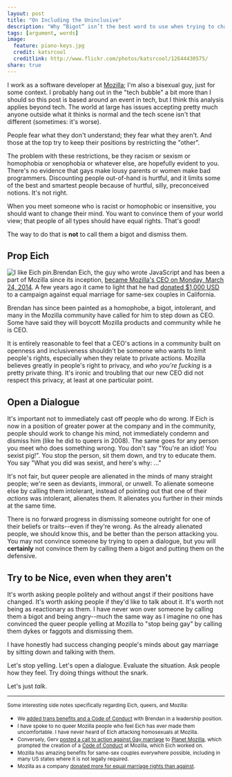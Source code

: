 ```yaml
---
layout: post
title: "On Including the Uninclusive"
description: "Why “Bigot” isn’t the best word to use when trying to change someone’s mind."
tags: [argument, words]
image:
  feature: piano-keys.jpg
  credit: katsrcool
  creditlink: http://www.flickr.com/photos/katsrcool/12644430575/
share: true  
---
```


I work as a software developer at [Mozilla](https://mozilla.org/); I'm also
a bisexual guy, just for some context. I probably hang out in the "tech bubble"
a bit more than I should so this post is based around an event in tech, but I
think this analysis applies beyond tech. The world at large has issues
accepting pretty much anyone outside what it thinks is normal and the tech
scene isn't that different (sometimes: it's worse).

People fear what they don't understand; they fear what they aren't.
And those at the top try to keep their positions by restricting the "other".

The problem with these restrictions, be they racism or sexism or homophobia or
xenophobia or whatever else, are hopefully evident to you. There's no evidence
that gays make lousy parents or women make bad programmers. Discounting
people out-of-hand is hurtful, and it limits some of the best and smartest
people because of hurtful, silly, preconceived notions. It's not right.

When you meet someone who is racist or homophobic or insensitive, you should
want to change their mind. You want to convince them of your world view; that
people of all types should have equal rights. That's good!

The way to do that is **not** to call them a bigot and dismiss them.

## Prop Eich

<img id="i-like-eich" src="{{ site.url }}/images/eich.jpg" alt="I like Eich pin." title="(Photo credit: Chris Lonnen)" class="photograph">Brendan Eich, the guy who wrote
JavaScript and has been a part of Mozilla since its inception,
[became Mozilla's CEO on Monday, March 24, 2014](https://blog.mozilla.org/blog/2014/03/24/mozilla-leadership-changes/).
A few years ago it came to light that he had
[donated $1,000 USD](http://projects.latimes.com/prop8/donation/8930/)
to a campaign against equal marriage for same-sex couples in California.

Brendan has since been painted as a homophobe, a bigot, intolerant, and many
in the Mozilla community have called for him to step down as CEO. Some have
said they will boycott Mozilla products and community while he is CEO.

It is entirely reasonable to feel that a CEO's actions in a community built on
openness and inclusiveness shouldn't be someone who wants to limit people's
rights, especially when they relate to private actions. Mozilla believes
greatly in people's right to privacy, and _who you're fucking_ is a pretty
private thing. It's ironic and troubling that our new CEO did not respect this
privacy, at least at one particular point.

## Open a Dialogue

It's important not to immediately cast off people who do wrong. If Eich is now
in a position of greater power at the company and in the community, people
should work to change his mind, not immediately condemn and dismiss him (like
he did to queers in 2008). The same goes for any person you meet who does
something wrong. You don't say "You're an idiot! You sexist pig!". You stop the
person, sit them down, and try to educate them. You say "What you did was
sexist, and here's why: ..."

It's not fair, but queer people are alienated in the minds of many straight
people; we're seen as deviants, immoral, or unwell. To alienate someone else
by calling them intolerant, instead of pointing out that one of their
_actions_ was intolerant, alienates them. It alienates you further in their
minds at the same time.

There is no forward progress in dismissing someone outright for one of their
beliefs or traits--even if they're wrong. As the already alienated people, we
should know this, and be better than the person attacking you. You may not
convince someone by trying to open a dialogue, but you will **certainly** not
convince them by calling them a bigot and putting them on the defensive.

## Try to be Nice, even when they aren't

It's worth asking people politely and without angst if their positions have
changed. It's worth asking people if they'd like to talk about it. It's worth
not being as reactionary as them. I have never won over someone by calling
them a bigot and being angry--much the same way as I imagine no one has
convinced the queer people yelling at Mozilla to "stop being gay" by calling
them dykes or faggots and dismissing them.

I have honestly had success changing people's minds about gay marriage by
sitting down and talking with them.

Let's stop yelling. Let's open a dialogue. Evaluate the situation. Ask people
how they feel. Try doing things without the snark.

Let's just *talk*.

---

<small>Some interesting side notes specifically regarding Eich, queers, and Mozilla:</small>

* <small>We [added trans benefits and a Code of Conduct](http://subfictional.com/2014/03/24/on-brendan-eich-as-ceo-of-mozilla) with Brendan in a leadership position.</small>
* <small>I have spoke to no queer Mozilla people who feel Eich has ever made them uncomfortable. I have never heard of Eich attacking homosexuals at Mozilla.</small>
* <small>Conversely, Gerv [posted a call to action against Gay marriage](http://blog.gerv.net/2012/03/coalition-for-marriage-petition/) to [Planet Mozilla](http://planet.mozilla.org/), which prompted the creation of a [Code of Conduct](http://www.mozilla.org/en-US/about/governance/policies/participation/) at Mozilla, which Eich worked on.</small>
* <small>Mozilla has amazing benefits for same-sex couples everywhere possible, including in many US states where it is not legally required.</small>
* <small>Mozilla as a company [donated more for equal marriage rights than against](http://projects.latimes.com/prop8/results/?position=both&name=&employer=mozilla&amount_min=&amount_max=&city=&state=&zip=&search=Search).</small>
